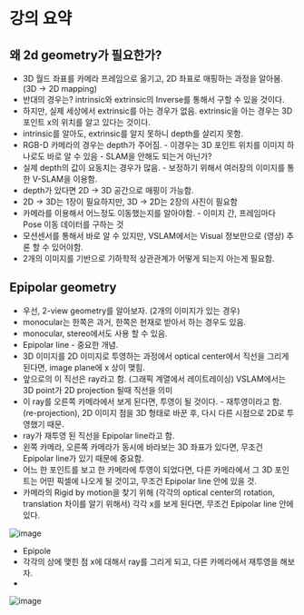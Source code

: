 # 강의 요약
## 왜 2d geometry가 필요한가?
* 3D 월드 좌표를 카메라 프레임으로 옮기고, 2D 좌표로 매핑하는 과정을 알아봄. (3D -> 2D mapping)
* 반대의 경우는? intrinsic와 extrinsic의 Inverse를 통해서 구할 수 있을 것이다.
* 하지만, 실제 세상에서 extrinsic를 아는 경우가 없음. extrinsic을 아는 경우는 3D 포인트 x의 위치를 알고 있다는 것이다.
* intrinsic를 알아도, extrinsic를 알지 못하니 depth를 살리지 못함.
* RGB-D 카메라의 경우는 depth가 주어짐. - 이경우는 3D 포인트 위치를 이미지 하나로도 바로 알 수 있음 - SLAM을 안해도 되는거 아닌가?
* 실제 depth의 값이 요동치는 경우가 많음. - 보정하기 위해서 여러장의 이미지를 통한 V-SLAM을 이용함.
* depth가 있다면 2D -> 3D 공간으로 매핑이 가능함. 
* 2D -> 3D는 1장이 필요하지만, 3D -> 2D는 2장의 사진이 필요함
* 카메라를 이용해서 어느정도 이동했는지를 알아야함. - 이미지 간, 프레임마다 Pose 이동 데이터를 구하는 것
* 모션센서를 통해서 바로 알 수 있지만, VSLAM에서는 Visual 정보만으로 (영상) 추론 할 수 있어야함.
* 2개의 이미지를 기반으로 기하학적 상관관계가 어떻게 되는지 아는게 필요함.

## Epipolar geometry
* 우선, 2-view geometry를 알아보자. (2개의 이미지가 있는 경우)
* monocular는 한쪽은 과거, 한쪽은 현재로 받아서 하는 경우도 있음.
* monocular, stereo에서도 사용 할 수 있음.
* Epipolar line - 중요한 개념.
* 3D 이미지를 2D 이미지로 투영하는 과정에서 optical center에서 직선을 그리게 된다면, image plane에 x 상이 맺힘.
* 앞으로의 이 직선은 ray라고 함. (그래픽 계열에서 레이트레이싱) VSLAM에서는 3D point가 2D projection 될때 직선을 의미
* 이 ray를 오른쪽 카메라에서 보게 된다면, 투영이 될 것이다. - 재투영이라고 함. (re-projection), 2D 이미지 점을 3D 형태로 바꾼 후, 다시 다른 시점으로 2D로 투영했기 때문.
* ray가 재투영 된 직선을 Epipolar line라고 함.
* 왼쪽 카메라, 오른쪽 카메라가 동시에 바라보는 3D 좌표가 있다면, 무조건 Epipolar line가 있기 때문에 중요함.
* 어느 한 포인트를 보고 한 카메라에 투영이 되었다면, 다른 카메라에서 그 3D 포인트는 어떤 픽셀에 나오게 될 것이고, 무조건 Epipolar line 안에 있을 것.
* 카메라의 Rigid by motion을 찾기 위해 (각각의 optical center의 rotation, translation 차이를 알기 위해서) 각각 x를 보게 된다면, 무조건 Epipolar line 안에 있다.

![image](https://user-images.githubusercontent.com/55529455/170917851-c4bca372-6320-4743-94ca-201a8d07565c.png)
* Epipole
* 각각의 상에 맺힌 점 x에 대해서 ray를 그리게 되고, 다른 카메라에서 재투영을 해보자.
* 

![image](https://user-images.githubusercontent.com/55529455/170920617-db371609-6fdc-4a57-b321-ce1ea89489c6.png)
